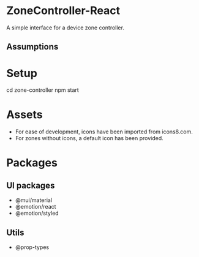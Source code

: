 # ZoneController-React
A simple interface for a device zone controller.

## Assumptions

# Setup

cd zone-controller
npm start

# Assets

- For ease of development, icons have been imported from icons8.com.
- For zones without icons, a default icon has been provided.

# Packages

## UI packages

- @mui/material
- @emotion/react
- @emotion/styled

## Utils
- @prop-types
